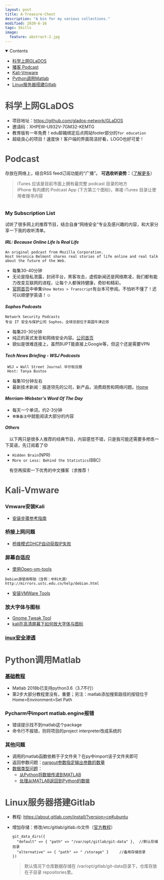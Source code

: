 ```yaml
---
layout: post
title: A-Treasure-Chest
description: "A bin for my various collections."
modified: 2020-6-16
tags: Skills
image:
  feature: abstract-2.jpg
---
```


<details open><!-- 可选open -->
<summary>Contents</summary>
<div markdown="1">

- [科学上网GLaDOS](#4)
- [播客 Podcast](#1)
- [Kali-Vmware](#2)
- [Python调用Matlab](#3)
- [Linux服务器搭建Gitlab](#5)

</div>
</details>

<h1 id="4" style="color:rgb(78, 78, 78);">科学上网GLaDOS</h1>

- 项目地址：https://github.com/glados-network/GLaDOS
- 邀请码：XHPEW-U932V-7GM32-KEMTG
- 教育版有一年免费！edu邮箱绑定后点网站footer部分的`for education`
- 超级良心的项目！速度快！客户端的界面简洁好看，LOGO也好可爱！

<!--more-->

<h1 id="1" style="color:rgb(78, 78, 78);">Podcast</h1>

存放在网络上，结合RSS feed订阅功能的“广播”。
**可选收听姿势：**（[了解更多](https://medium.com/@StarRocket/for-those-podcast-lovers-we-recommend-these-8-apps-bf67d44c6919)）
> iTunes 应该是目前市面上拥有最完整 podcast 目录的地方<br/>
iPhone 有内建的 Podcast App (下方第三个图标)，串接 iTunes 目录让使用者搜寻内容

<img src="{{site.url}}/images/podcast.png" alt="">

### My Subscription List
试听了很多网上的推荐节目，结合自身“网络安全”专业及感兴趣的内容，和大家分享一下我的收听清单。

#### <cite>IRL: Because Online Life Is Real Life</cite>
    An original podcast from Mozilla Corporation.
    Host Veronica Belmont shares real stories of life online and real talk about the future of the Web.

* 每集30-40分钟
* 无论是隐私泄露，封闭平台，黑客攻击，虚假新闻还是网络欺凌，我们都有能力改变互联网的进程，让每个人都保持健康，奇妙和精彩。
* [官网首页](https://irlpodcast.org/)中单集`Show Notes > Transcript`有台本可参阅。不怕听不懂了！还可以顺便学英语！:relaxed:


#### <cite>Sophos Podcasts</cite>
    Network Security Podcasts
    专业 IT 安全与保护公司 Sophos，全球总部位于英国牛津近郊

* 每集20-30分钟
* 纯正的英式发音和网络安全内容。[公司首页](https://www.sophos.com/zh-tw.aspx)
* 貌似是很难连接上，虽然BUPT能直接上Google等，但这个还是需要VPN


#### <cite>Tech News Briefing - WSJ Podcasts</cite>
     WSJ = Wall Street Journal 华尔街日报
     Host: Tanya Bustos

* 每集10分钟左右
* 最新技术新闻：报道领先的公司，新产品，消费趋势和网络问题。[Home](https://www.wsj.com/podcasts/tech-news-briefing)


#### <cite>Merriam-Webster's Word Of The Day</cite>
* 每天一个单词，约2-3分钟
* `单集备注`中就能阅读大部分的内容


#### <cite>Others</cite>
&emsp;以下两只是很多人推荐的经典节目，内容感觉不错，只是我可能还需要多修炼一下英语，先订阅着了:worried:
* `Hidden Brain`(NPR)
* `More or Less: Behind the Statistics`(BBC)

&emsp;有空再探索一下优秀的中文播客（求推荐！

<h1 id="2" style="color:rgb(78, 78, 78);">Kali-Vmware</h1>

### Vmware安装Kali
* [安装步骤参考指南](https://love.ranshy.com/vmware%E5%AE%89%E8%A3%85kali-linux%E7%B3%BB%E7%BB%9F/)
### 桥接上网问题
* [桥接模式DHCP自动获取IP失败](https://blog.csdn.net/A807296772/article/details/77616130)
### 屏幕自适应
* [使用Open-vm-tools](https://blog.csdn.net/qq_30135181/article/details/78704917)
```
Debian源使用帮助（含例：中科大源）http://mirrors.ustc.edu.cn/help/debian.html
```
* [安装VMWare Tools](https://blog.csdn.net/wy_bk/article/details/78303010)
### 放大字体与图标
* [Gnome Tweak Tool](https://steemit.com/utopian-io/@husnulkhatimah/how-to-install-gnome-tweak-tool-on-kali-linux-2017-2)
* [kali在高清屏幕下如何放大字体与图标](https://blog.werner.wiki/kali-gnome-tweak-tool/)
### [inux安全渗透](https://wizardforcel.gitbooks.io/daxueba-kali-linux-tutorial/content/0.html)

<h1 id="3" style="color:rgb(78, 78, 78);">Python调用Matlab</h1>

### [基础教程](https://blog.csdn.net/Eric2016_Lv/article/details/83098703)
* Matlab 2018b已支持python3.6（3.7不行）
* 第2步大部分教程里没有，重要；另注：matlab添加搜索路径的按钮位于Home>Environment>Set Path
### Pycharm中import matlab.engine报错
* 错误提示找不到matlab这个package
* 命令行不报错，则将项目的project interpreter改成系统的
### 其他问题
* 调用的matlab函数依赖于子文件夹？在py中import该子文件夹即可
* 返回参数问题：[nargout参数指定输出参数的数量](https://ww2.mathworks.cn/help/matlab/matlab_external/call-matlab-functions-from-python.html)
* [数据类型问题](https://blog.csdn.net/qq_27262673/article/details/79635924)：
  * [从Python将数据传递到MATLAB](https://ww2.mathworks.cn/help/matlab/matlab_external/pass-data-to-matlab-from-python.html)
  * [处理从MATLAB返回到Python的数据](https://ww2.mathworks.cn/help/matlab/matlab_external/handle-data-returned-from-matlab-to-python.html)

<h1 id="5" style="color:rgb(78, 78, 78);">Linux服务器搭建Gitlab</h1>

- 教程: https://about.gitlab.com/install/?version=ce#ubuntu

- 增加存储：修改/etc/gitlab/gitlab.rb文件（[官方教程](https://docs.gitlab.com/omnibus/settings/configuration.html#storing-git-data-in-an-alternative-directory)）

  ```
  git_data_dirs({
    "default" => { "path" => "/var/opt/gitlab/git-data" },  //默认存储目录
    "alternative" => { "path" => " /storage" }     //备用存储目录
  })
  ```

  > 默认情况下仓库数据存储在 /var/opt/gitlab/git-data目录下，仓库存放在子目录 repositories里。